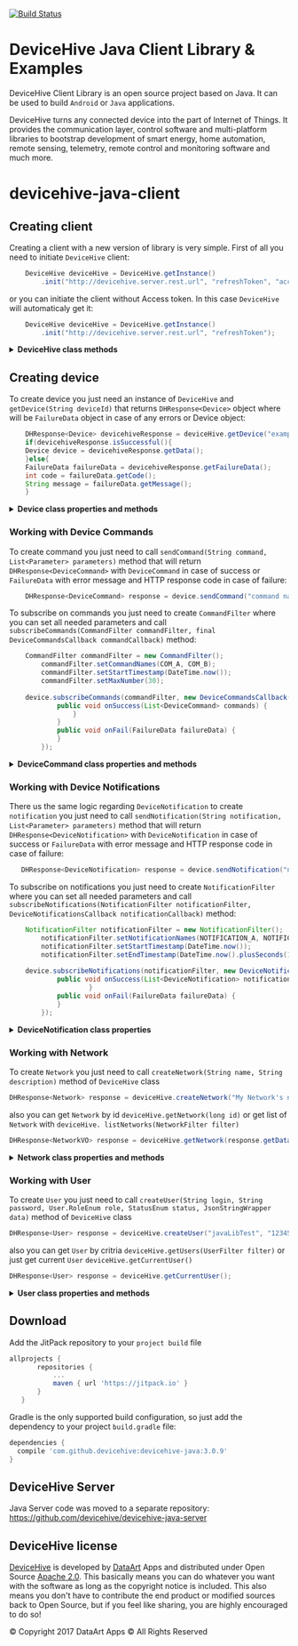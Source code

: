 [![Build Status](https://travis-ci.org/devicehive/devicehive-java.svg?branch=master)](https://travis-ci.org/devicehive/devicehive-java)

DeviceHive Java Client Library & Examples
=========================================

[DeviceHive]: http://devicehive.com "DeviceHive framework"
[DataArt]: http://dataart.com "DataArt"
DeviceHive Client Library is an open source project based on Java. It can be used to build `Android` or `Java` applications.

DeviceHive turns any connected device into the part of Internet of Things.
It provides the communication layer, control software and multi-platform
libraries to bootstrap development of smart energy, home automation, remote
sensing, telemetry, remote control and monitoring software and much more.

# devicehive-java-client
## Creating client
Creating a client with a new version of library is very simple. First of all you need to initiate `DeviceHive` client:
```java
    DeviceHive deviceHive = DeviceHive.getInstance()
        .init("http://devicehive.server.rest.url", "refreshToken", "accessToken");
```
or you can initiate the client without Access token. In this case `DeviceHive` will automaticaly get it:
```java
    DeviceHive deviceHive = DeviceHive.getInstance()
        .init("http://devicehive.server.rest.url", "refreshToken");
```

<details>
 <summary><b>DeviceHive class methods</b></summary>
 
* `getInfo()` - gets server info
* `getClusterInfo()` - gets cluster info
* `createToken(List<String> actions, Long userId, List<String> networkIds, List<String> deviceIds, DateTime expiration)` - creates token
* `refreshToken()` - refreshes token
* `getProperty(String name)` - gets property by name
* `setProperty(String name, String value)` - creates property
* `removeProperty(String name)` - removes property by name
* `subscribeCommands(List<String> ids, CommandFilter commandFilter, DeviceCommandsCallback commandsCallback)` - subcribes on specific commands by `device ids` and `command filter` parameters 
* `subscribeNotifications(List<String> ids, NotificationFilter notificationFilter, notificationsCallback)` - subcribes on specific notifications by `device ids` and `notification filter` parameters 
* `unsubscribeCommands(List<String> ids, CommandFilter commandFilter)` -  updates current subcription or unsubscribes at all
* `unsubscribeNotifications(List<String> ids, NotificationFilter notificationFilter)` - updates current subcription or unsubscribes at all
* `listNetworks(NetworkFilter filter)` - gets list of `Network`
* `getNetwork(long id)` - gets `Network` by network's id 
* `removeNetwork(long id)` - removes `Network` by id
* `createNetwork(String name, String description)` -  creates `Network` by id
* `listDevices(DeviceFilter filter)` - gets list of `Device`
* `removeDevice(String id)` - removes `Device` by id
* `getDevice(String id)` - gets existing `Device` by id or creates new `Device`
* `putDevice(String id, String name)` - creates `Device`

</details>

## Creating device
To create device you just need an instance of `DeviceHive` and `getDevice(String deviceId)` that returns `DHResponse<Device>` object where will be `FailureData` object in case of any errors or Device object:
```java
    DHResponse<Device> devicehiveResponse = deviceHive.getDevice("example-device-Id");
    if(devicehiveResponse.isSuccessful(){
	Device device = devicehiveResponse.getData();
    }else{
	FailureData failureData = devicehiveResponse.getFailureData();
	int code = failureData.getCode();
	String message = failureData.getMessage();
    }
```

<details>
 <summary><b>Device class properties and methods</b></summary>
    
`Device` contains such properties and methods:

Properties:
* `id` (read only)
* `name`
* `data`
* `network_id`
* `is_blocked`

Methods:
* `save()` - updates Device
* `getCommands(DateTime startTimestamp, DateTime endTimestamp, int maxNumber) ` - gets Device's DeviceCommands
* `getNotifications(DateTime startTimestamp, DateTime endTimestamp)` -  gets Device's DeviceNotifications
* `sendCommand(String command, List<Parameter> parameters) ` - sends DeviceCommand
* `sendNotification(String notification, List<Parameter> parameters) ` - sends DeviceNotification
* `subscribeCommands(CommandFilter commandFilter, DeviceCommandsCallback commandCallback)` - subscribes for DeviceCommands
* `subscribeNotifications(NotificationFilter notificationFilter, DeviceNotificationsCallback notificationCallback)` - subscribes for DeviceNotifications
* `unsubscribeCommands(CommandFilter commandFilter)` - unsubscribes from DeviceCommands that are not meeting filter criteria
* `unsubscribeAllCommands()` - subscribes from all DeviceCommands
* `unsubscribeNotifications(NotificationFilter notificationFilter)` - subscribes for DeviceNotifications that are not meeting filter criteria
* `unsubscribeAllNotifications()` - subscribes from all DeviceNotifications

 </details>

### Working with Device Commands
To create command you just need to call 
`sendCommand(String command, List<Parameter> parameters)` method that will return `DHResponse<DeviceCommand>` with `DeviceCommand` in case of success or `FailureData` with error message and HTTP response code in case of failure:
```java
    DHResponse<DeviceCommand> response = device.sendCommand("command name", parameters);
```
To subscribe on commands you just need to create `CommandFilter` where you can set all needed parameters and call `subscribeCommands(CommandFilter commandFilter, final DeviceCommandsCallback commandCallback)` method:
```java
    CommandFilter commandFilter = new CommandFilter();
        commandFilter.setCommandNames(COM_A, COM_B);
        commandFilter.setStartTimestamp(DateTime.now());
        commandFilter.setMaxNumber(30);
    
    device.subscribeCommands(commandFilter, new DeviceCommandsCallback() {
            public void onSuccess(List<DeviceCommand> commands) {
                }
            }
            public void onFail(FailureData failureData) {
            }
        });
```

<details>
 <summary><b>DeviceCommand class properties and methods</b></summary>
 
`DeviceCommand` contains such properties:
* `id` (read only)
* `user_id` (read only)
* `command` (read only)
* `parameters` (read only)
* `lifetime` (read only)
* `timestamp` (read only)
* `last_updated` (read only)
* `status`
* `result`

`DeviceCommand` contains such methods:
* `updateCommand` - updates current command
* `fetchCommandStatus` - gets command status
* `fetchCommandResult` - gets command result

</details>

### Working with Device Notifications
There us the same logic regarding `DeviceNotification` to create `notification` you just need to call 
`sendNotification(String notification, List<Parameter> parameters)` method that will return ` DHResponse<DeviceNotification>` with `DeviceNotification` in case of success or `FailureData` with error message and HTTP response code in case of failure:
 ```java
    DHResponse<DeviceNotification> response = device.sendNotification("notification name", parameters);
```
To subscribe on notifications you just need to create `NotificationFilter` where you can set all needed parameters and call `subscribeNotifications(NotificationFilter notificationFilter, DeviceNotificationsCallback notificationCallback)` method:
```java
    NotificationFilter notificationFilter = new NotificationFilter();
        notificationFilter.setNotificationNames(NOTIFICATION_A, NOTIFICATION_B);
        notificationFilter.setStartTimestamp(DateTime.now());
        notificationFilter.setEndTimestamp(DateTime.now().plusSeconds(10));
        
    device.subscribeNotifications(notificationFilter, new DeviceNotificationsCallback(){
            public void onSuccess(List<DeviceNotification> notifications) {
                    }
            public void onFail(FailureData failureData) {
            }
        });
```

<details>
 <summary><b>DeviceNotification class properties</b></summary>
 
`DeviceNotification` contains such properties:
* `device_id` (read only)
* `id` (read only)
* `notification` (read only)
* `parameters` (read only)
* `timestamp` (read only)

 </details>
 
 
 ### Working with Network
 To create `Network` you just need to call  `createNetwork(String name, String description)`  method of  `DeviceHive` class
 
 ```java
 DHResponse<Network> response = deviceHive.createNetwork("My Network's name", "My network's description");
 ```
 also you can get  `Network`  by id  `deviceHive.getNetwork(long id)` or get list of  `Network`  with `deviceHive. listNetworks(NetworkFilter filter)`
 
 ```java
 DHResponse<NetworkVO> response = deviceHive.getNetwork(response.getData().getId());
 ```
 <details>
 <summary><b>Network class properties and methods</b></summary>
 
 Properties:
 * `id` (read only)
 * `name`
 * `description`
 
 Methods:
 * `save()`  - updates `Network`
 
 </details>
 
 ### Working with User
 To create `User` you just need to call  `createUser(String login, String password, User.RoleEnum role, StatusEnum status, JsonStringWrapper data)`  method of  `DeviceHive` class
 
 ```java
 DHResponse<User> response = deviceHive.createUser("javaLibTest", "123456", RoleEnum.ADMIN, StatusEnum.ACTIVE, null);
 ```
 also you can get  `User`  by critria  `deviceHive.getUsers(UserFilter filter)` or just get current  `User`  `deviceHive.getCurrentUser()`
 
 ```java
 DHResponse<User> response = deviceHive.getCurrentUser();
 ```
 <details>
 <summary><b>User class properties and methods</b></summary>
 
 Properties:
 * `id` (read only)
 * `login`
 * `role`
 * `password` (write only)
 * `data`
 
 Methods:
 * `save()`  - updates `User`
 * `getNetworks()` - gets list of Networks assigned to this user
 * `assignNetwork(long networkId)` - assigns Network to this user
 * `unassignNetwork(long networkId)` - unassigns Network to this user
 
 </details>
 
## Download
Add the JitPack repository to your `project build` file

 ```groovy
allprojects {
		repositories {
			...
			maven { url 'https://jitpack.io' }
		}
	}
```

Gradle is the only supported build configuration, so just add the dependency to your project `build.gradle` file:
 ```groovy
dependencies {  
   compile 'com.github.devicehive:devicehive-java:3.0.9'
}
```
DeviceHive Server
------------------
Java Server code was moved to a separate repository: https://github.com/devicehive/devicehive-java-server


DeviceHive license
------------------

[DeviceHive] is developed by [DataArt] Apps and distributed under Open Source
[Apache 2.0](https://en.wikipedia.org/wiki/Apache_License). This basically means
you can do whatever you want with the software as long as the copyright notice
is included. This also means you don't have to contribute the end product or
modified sources back to Open Source, but if you feel like sharing, you are
highly encouraged to do so!

&copy; Copyright 2017 DataArt Apps &copy; All Rights Reserved
